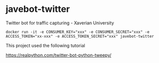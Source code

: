 # javebot-twitter
Twitter bot for traffic capturing - Xaverian University

`docker run -it -e CONSUMER_KEY="xxx" -e CONSUMER_SECRET="xxx" -e ACCESS_TOKEN="xx-xxx" -e ACCESS_TOKEN_SECRET="xxx" javebot-twitter`

This project used the following tutorial

https://realpython.com/twitter-bot-python-tweepy/